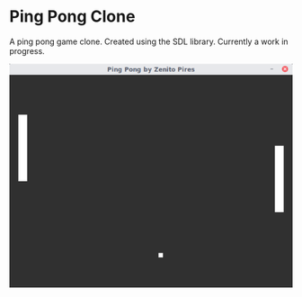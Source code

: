 # Ping Pong Clone
A ping pong game clone. Created using the SDL library. Currently a work in progress.

![Preview of Ping Pong Clone](https://github.com/zenitopires/pingpong/blob/master/img/Screenshot%20from%202019-08-18%2000-50-43.png)
